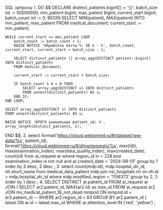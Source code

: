 SQL запросы
1.
DO $$
DECLARE
    distinct_patients bigint[] := '{}';
    batch_size int := 50000000;
    min_patient bigint;
    max_patient bigint;
    current_start bigint;
    batch_count int := 0;
BEGIN
    SELECT MIN(patient), MAX(patient) INTO min_patient, max_patient FROM medical_document;
    current_start := min_patient;
    
    WHILE current_start <= max_patient LOOP
        batch_count := batch_count + 1;
        RAISE NOTICE 'Обработка батча %: ID % - %', batch_count, current_start, current_start + batch_size - 1;
        
        SELECT distinct_patients || array_agg(DISTINCT patient::bigint) INTO distinct_patients
        FROM medical_document;
        
        current_start := current_start + batch_size;
        
        IF batch_count % 4 = 0 THEN
            SELECT array_agg(DISTINCT x) INTO distinct_patients 
            FROM unnest(distinct_patients) AS x;
        END IF;
    END LOOP;
    
    SELECT array_agg(DISTINCT x) INTO distinct_patients 
    FROM unnest(distinct_patients) AS x;
    
    RAISE NOTICE 'ИТОГО уникальных patient_id: %', array_length(distinct_patients, 1);
END $$;
2.
select format('https://cloud.webiomed.ru/#/dataset/raw-data/%s', patient_id),
format('https://cloud.webiomed.ru/#/dhra/requests/%s', max(id)),
max(examination_index),
max(data_quality_index),
max(created_date),
count(id)
from ai_request ar
where region_id in = 228
  and examination_index is not null
  and ar.created_date > '2024-09-01'
group by 1
order by 3 desc, 2 desc
;
3.
select count(mdp.id), mdp.hospital_dir_id, nh.short_name
from medical_data_patient mdp 
join nsi_hospitals nh on nh.id = mdp.hospital_dir_id
where mdp.modified_region = '1156373'
group by 2, 3
order by 1 desc
;
4.
SELECT DISTINCT ar.patient_id
FROM ai_request ar
JOIN (
    SELECT ar2.patient_id, MAX(ar2.id) as max_id
    FROM ai_request ar2 
    JOIN mv_medical_patient_18_not_dead mmpnd ON mmpnd.id = ar2.patient_id
    -- WHERE ar2.region_id = 83
    GROUP BY ar2.patient_id
) latest ON ar.id = latest.max_id
WHERE ar.attention_level IN ('red', 'yellow')
;